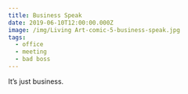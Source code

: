 ```yaml
---
title: Business Speak
date: 2019-06-10T12:00:00.000Z
image: /img/Living Art-comic-5-business-speak.jpg
tags:
  - office
  - meeting
  - bad boss
---
```

It’s just business.
